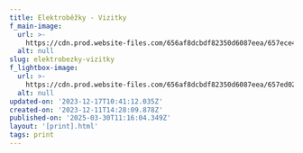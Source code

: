 ```yaml
---
title: Elektroběžky - Vizitky
f_main-image:
  url: >-
    https://cdn.prod.website-files.com/656af8dcbdf82350d6087eea/657ece478331325e70783b52_print_item_08_1_5x.webp
  alt: null
slug: elektrobezky-vizitky
f_lightbox-image:
  url: >-
    https://cdn.prod.website-files.com/656af8dcbdf82350d6087eea/657ed02684117f80c2b292e3_print_item_08.webp
  alt: null
updated-on: '2023-12-17T10:41:12.035Z'
created-on: '2023-12-11T14:28:09.878Z'
published-on: '2025-03-30T11:16:04.349Z'
layout: '[print].html'
tags: print
---
```



